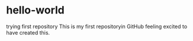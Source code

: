 # hello-world
trying first repository
This is my first repositoryin GitHub
feeling excited to have created this.
